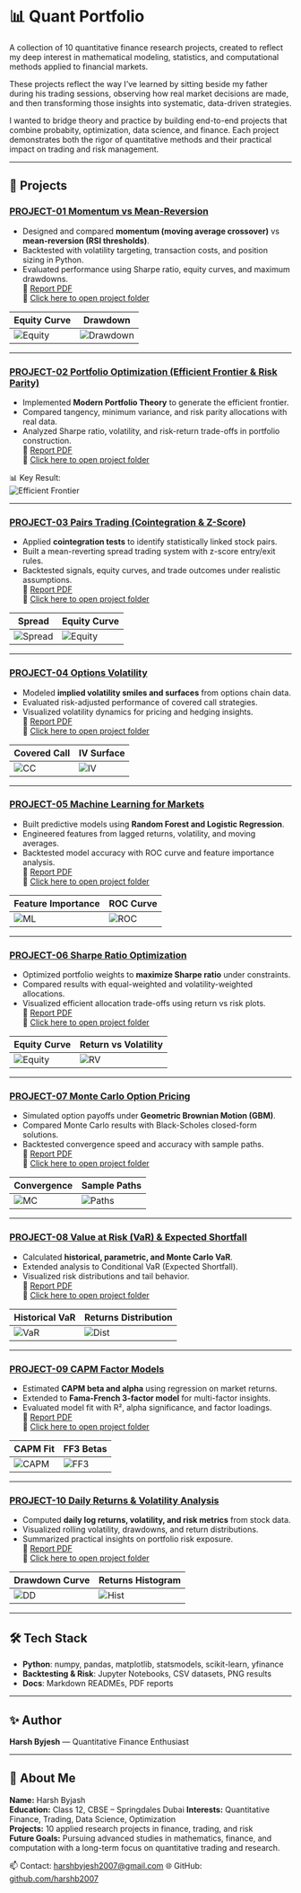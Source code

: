 # 📊 Quant Portfolio

A collection of 10 quantitative finance research projects, created to reflect my deep interest in mathematical modeling, statistics, and computational methods applied to financial markets.

These projects reflect the way I’ve learned by sitting beside my father during his trading sessions, observing how real market decisions are made, and then transforming those insights into systematic, data-driven strategies.

I wanted to bridge theory and practice by building end-to-end projects that combine probabity, optimization, data science, and finance. Each project demonstrates both the rigor of quantitative methods and their practical impact on trading and risk management.


---

## 🔹 Projects

### [PROJECT-01 Momentum vs Mean-Reversion](./QUANT%20PORTFOLIO/PROJECT-01-Momentum%20vs%20Mean-Reversion)
- Designed and compared **momentum (moving average crossover)** vs **mean-reversion (RSI thresholds)**.  
- Backtested with volatility targeting, transaction costs, and position sizing in Python.  
- Evaluated performance using Sharpe ratio, equity curves, and maximum drawdowns.  
📄 [Report PDF](./QUANT%20PORTFOLIO/PROJECT-01-Momentum%20vs%20Mean-Reversion/report.pdf)  
📂 [Click here to open project folder](./QUANT%20PORTFOLIO/PROJECT-01-Momentum%20vs%20Mean-Reversion)  

| Equity Curve | Drawdown |
|--------------|----------|
| ![Equity](./QUANT%20PORTFOLIO/PROJECT-01-Momentum%20vs%20Mean-Reversion/results/equity_curves.png) | ![Drawdown](./QUANT%20PORTFOLIO/PROJECT-01-Momentum%20vs%20Mean-Reversion/results/drawdown_momentum.png) |

---

### [PROJECT-02 Portfolio Optimization (Efficient Frontier & Risk Parity)](./QUANT%20PORTFOLIO/PROJECT-02-Portfolio%20Optimization%20with%20Efficient%20Frontier%20%26%20Risk%20Parity)
- Implemented **Modern Portfolio Theory** to generate the efficient frontier.  
- Compared tangency, minimum variance, and risk parity allocations with real data.  
- Analyzed Sharpe ratio, volatility, and risk-return trade-offs in portfolio construction.  
📄 [Report PDF](./QUANT%20PORTFOLIO/PROJECT-02-Portfolio%20Optimization%20with%20Efficient%20Frontier%20%26%20Risk%20Parity/report%20-2.pdf)  
📂 [Click here to open project folder](./QUANT%20PORTFOLIO/PROJECT-02-Portfolio%20Optimization%20with%20Efficient%20Frontier%20%26%20Risk%20Parity)  

📊 Key Result:  
![Efficient Frontier](./QUANT%20PORTFOLIO/PROJECT-02-Portfolio%20Optimization%20with%20Efficient%20Frontier%20%26%20Risk%20Parity/results/efficient_frontier.png)

---

### [PROJECT-03 Pairs Trading (Cointegration & Z-Score)](./QUANT%20PORTFOLIO/PROJECT-03-Pairs%20Trading%20Cointegration%20%26%20Z-Score)
- Applied **cointegration tests** to identify statistically linked stock pairs.  
- Built a mean-reverting spread trading system with z-score entry/exit rules.  
- Backtested signals, equity curves, and trade outcomes under realistic assumptions.  
📄 [Report PDF](./QUANT%20PORTFOLIO/PROJECT-03-Pairs%20Trading%20Cointegration%20%26%20Z-Score/report-3.pdf)  
📂 [Click here to open project folder](./QUANT%20PORTFOLIO/PROJECT-03-Pairs%20Trading%20Cointegration%20%26%20Z-Score)  

| Spread | Equity Curve |
|--------|--------------|
| ![Spread](./QUANT%20PORTFOLIO/PROJECT-03-Pairs%20Trading%20Cointegration%20%26%20Z-Score/results/zscore.png) | ![Equity](./QUANT%20PORTFOLIO/PROJECT-03-Pairs%20Trading%20Cointegration%20%26%20Z-Score/results/equity_curve.png) |

---

### [PROJECT-04 Options Volatility](./QUANT%20PORTFOLIO/PROJECT-04-Options%20Volatility)
- Modeled **implied volatility smiles and surfaces** from options chain data.  
- Evaluated risk-adjusted performance of covered call strategies.  
- Visualized volatility dynamics for pricing and hedging insights.  
📄 [Report PDF](./QUANT%20PORTFOLIO/PROJECT-04-Options%20Volatility/report-4.pdf)  
📂 [Click here to open project folder](./QUANT%20PORTFOLIO/PROJECT-04-Options%20Volatility)  

| Covered Call | IV Surface |
|--------------|------------|
| ![CC](./QUANT%20PORTFOLIO/PROJECT-04-Options%20Volatility/results/covered_call.png) | ![IV](./QUANT%20PORTFOLIO/PROJECT-04-Options%20Volatility/results/iv_surface.png) |

---

### [PROJECT-05 Machine Learning for Markets](./QUANT%20PORTFOLIO/PROJECT-05-ML%20for%20Markets)
- Built predictive models using **Random Forest and Logistic Regression**.  
- Engineered features from lagged returns, volatility, and moving averages.  
- Backtested model accuracy with ROC curve and feature importance analysis.  
📄 [Report PDF](./QUANT%20PORTFOLIO/PROJECT-05-ML%20for%20Markets/REPORT%20-5.pdf)  
📂 [Click here to open project folder](./QUANT%20PORTFOLIO/PROJECT-05-ML%20for%20Markets)  

| Feature Importance | ROC Curve |
|--------------------|-----------|
| ![ML](./QUANT%20PORTFOLIO/PROJECT-05-ML%20for%20Markets/results/equity_ml.png) | ![ROC](./QUANT%20PORTFOLIO/PROJECT-05-ML%20for%20Markets/results/roc_curve.png) |

---

### [PROJECT-06 Sharpe Ratio Optimization](./QUANT%20PORTFOLIO/PROJECT-06-Sharpe%20Ratio%20Optimization)
- Optimized portfolio weights to **maximize Sharpe ratio** under constraints.  
- Compared results with equal-weighted and volatility-weighted allocations.  
- Visualized efficient allocation trade-offs using return vs risk plots.  
📄 [Report PDF](./QUANT%20PORTFOLIO/PROJECT-06-Sharpe%20Ratio%20Optimization/report.pdf)  
📂 [Click here to open project folder](./QUANT%20PORTFOLIO/PROJECT-06-Sharpe%20Ratio%20Optimization)  

| Equity Curve | Return vs Volatility |
|--------------|-----------------------|
| ![Equity](./QUANT%20PORTFOLIO/PROJECT-06-Sharpe%20Ratio%20Optimization/results/equity_curve.png) | ![RV](./QUANT%20PORTFOLIO/PROJECT-06-Sharpe%20Ratio%20Optimization/results/return_vs_vol.png) |

---

### [PROJECT-07 Monte Carlo Option Pricing](./QUANT%20PORTFOLIO/PROJECT-07-Monte%20Carlo%20Option%20Pricing)
- Simulated option payoffs under **Geometric Brownian Motion (GBM)**.  
- Compared Monte Carlo results with Black-Scholes closed-form solutions.  
- Backtested convergence speed and accuracy with sample paths.  
📄 [Report PDF](./QUANT%20PORTFOLIO/PROJECT-07-Monte%20Carlo%20Option%20Pricing/report.pdf)  
📂 [Click here to open project folder](./QUANT%20PORTFOLIO/PROJECT-07-Monte%20Carlo%20Option%20Pricing)  

| Convergence | Sample Paths |
|-------------|--------------|
| ![MC](./QUANT%20PORTFOLIO/PROJECT-07-Monte%20Carlo%20Option%20Pricing/results/mc_convergence.png) | ![Paths](./QUANT%20PORTFOLIO/PROJECT-07-Monte%20Carlo%20Option%20Pricing/results/sample_paths.png) |

---

### [PROJECT-08 Value at Risk (VaR) & Expected Shortfall](./QUANT%20PORTFOLIO/PROJECT-08-Value%20at%20Risk%20%26%20Expected%20Shortfall)
- Calculated **historical, parametric, and Monte Carlo VaR**.  
- Extended analysis to Conditional VaR (Expected Shortfall).  
- Visualized risk distributions and tail behavior.  
📄 [Report PDF](./QUANT%20PORTFOLIO/PROJECT-08-Value%20at%20Risk%20%26%20Expected%20Shortfall/report.pdf)  
📂 [Click here to open project folder](./QUANT%20PORTFOLIO/PROJECT-08-Value%20at%20Risk%20%26%20Expected%20Shortfall)  

| Historical VaR | Returns Distribution |
|----------------|-----------------------|
| ![VaR](./QUANT%20PORTFOLIO/PROJECT-08-Value%20at%20Risk%20%26%20Expected%20Shortfall/results/historical_var.png) | ![Dist](./QUANT%20PORTFOLIO/PROJECT-08-Value%20at%20Risk%20%26%20Expected%20Shortfall/results/returns_distribution.png) |

---

### [PROJECT-09 CAPM Factor Models](./QUANT%20PORTFOLIO/PROJECT-09-CAPM%20Factor%20Models)
- Estimated **CAPM beta and alpha** using regression on market returns.  
- Extended to **Fama-French 3-factor model** for multi-factor insights.  
- Evaluated model fit with R², alpha significance, and factor loadings.  
📄 [Report PDF](./QUANT%20PORTFOLIO/PROJECT-09-CAPM%20Factor%20Models/report.pdf)  
📂 [Click here to open project folder](./QUANT%20PORTFOLIO/PROJECT-09-CAPM%20Factor%20Models)  

| CAPM Fit | FF3 Betas |
|----------|-----------|
| ![CAPM](./QUANT%20PORTFOLIO/PROJECT-09-CAPM%20Factor%20Models/results/capm_scatter_fit.png) | ![FF3](./QUANT%20PORTFOLIO/PROJECT-09-CAPM%20Factor%20Models/results/ff3_betas.png) |

---

### [PROJECT-10 Daily Returns & Volatility Analysis](./QUANT%20PORTFOLIO/PROJECT-10-Daily%20Returns%20%26%20Volatility)
- Computed **daily log returns, volatility, and risk metrics** from stock data.  
- Visualized rolling volatility, drawdowns, and return distributions.  
- Summarized practical insights on portfolio risk exposure.  
📄 [Report PDF](./QUANT%20PORTFOLIO/PROJECT-10-Daily%20Returns%20%26%20Volatility/report.pdf)  
📂 [Click here to open project folder](./QUANT%20PORTFOLIO/PROJECT-10-Daily%20Returns%20%26%20Volatility)  

| Drawdown Curve | Returns Histogram |
|----------------|-------------------|
| ![DD](./QUANT%20PORTFOLIO/PROJECT-10-Daily%20Returns%20%26%20Volatility/results/drawdown_curve.png) | ![Hist](./QUANT%20PORTFOLIO/PROJECT-10-Daily%20Returns%20%26%20Volatility/results/returns_histogram.png) |

---

## 🛠️ Tech Stack
- **Python**: numpy, pandas, matplotlib, statsmodels, scikit-learn, yfinance  
- **Backtesting & Risk**: Jupyter Notebooks, CSV datasets, PNG results  
- **Docs**: Markdown READMEs, PDF reports  

---

## ✨ Author
**Harsh Byjesh** — Quantitative Finance Enthusiast  

---

## 👤 About Me  
**Name:** Harsh Byjash  
**Education:** Class 12, CBSE – Springdales Dubai
**Interests:** Quantitative Finance, Trading, Data Science, Optimization  
**Projects:** 10 applied research projects in finance, trading, and risk  
**Future Goals:** Pursuing advanced studies in mathematics, finance, and computation with a long-term focus on quantitative trading and research.  

📫 Contact: harshbyjesh2007@gmail.com
🌐 GitHub: [github.com/harshb2007](https://github.com/harshb2007)
